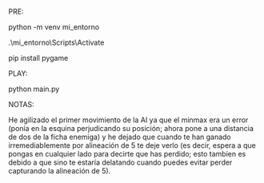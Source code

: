 PRE:

python -m venv mi_entorno 

.\mi_entorno\Scripts\Activate 

pip install pygame


PLAY:

python main.py

 
NOTAS:

He agilizado el primer movimiento de la AI ya que el minmax era un error (ponía en la esquina perjudicando su posición; ahora pone a una distancia de dos de la ficha enemiga) y he dejado que cuando te han ganado irremediablemente por alineación de 5 te deje verlo (es decir, espera a que pongas en cualquier lado para decirte que has perdido; esto tambien es debido a que sino te estaría delatando cuando puedes evitar perder capturando la alineación de 5).
